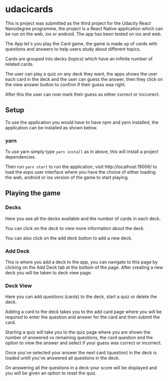 # udacicards

This is project was submitted as the third project for the Udacity React Nanodegree programme, the project is a React Native application which can be run on the web, ios or android. The app has been tested on ios and web.

The App let's you play the Card game, the game is made up of cards with questions and answers to help users study about different topics.

Cards are grouped into decks (topics) which have an infinite number of related cards.

The user can play a quiz on any deck they want, the apps shows the user each card in the deck and the user can guess the answer, then they click on the view answer button to confirm if their guess was right.

After this the user can now mark their guess as either correct or inccorect.

## Setup

To use the application you would have to have npm and yarn installed, the application can be installed as shown below.

### yarn

To use yarn simply type `yarn install` as in above, this will install a project dependencies.

Then run `yarn start` to run the application, visit http://localhost:19006/ to load the expo user interface where you have the choice of either loading the web, android or ios version of the game to start playing.

## Playing the game

### Decks

Here you see all the decks available and the number of cards in each deck.

You can click on the deck to view more information about the deck.

You can also click on the add deck button to add a new deck.

### Add Deck

This is where you add a deck to the app, you can navigate to this page by clicking on the Add Deck tab at the bottom of the page.
 After creating a new deck you will be taken to deck view page.

### Deck View

Here you can add questions (cards) to the deck, start a quiz or delete the deck.

Adding a card to the deck takes you to the add card page where you will be required to enter the question and answer for the card and then submit the card.

Starting a quiz will take you to the quiz page where you are shown the number of answered vs remaining questions, the card question and the option to view the answer and select if your guess was correct or incorrect.

Once you've selected your answer the next card (question) in the deck is loaded untill you've answered all questions in the deck.

On answering all the questions in a deck your score will be displayed and you will be given an option to reset the quiz.
